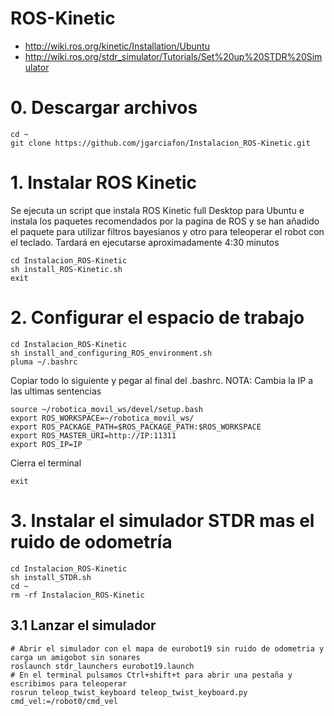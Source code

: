 # ROS-Kinetic
- http://wiki.ros.org/kinetic/Installation/Ubuntu
- http://wiki.ros.org/stdr_simulator/Tutorials/Set%20up%20STDR%20Simulator
# 0. Descargar archivos
```
cd ~
git clone https://github.com/jgarciafon/Instalacion_ROS-Kinetic.git
```
# 1. Instalar ROS Kinetic
Se ejecuta un script que instala ROS Kinetic full Desktop para Ubuntu e instala los paquetes recomendados por la pagina de ROS y se han añadido el paquete para utilizar filtros bayesianos y otro para teleoperar el robot con el teclado. Tardará en ejecutarse aproximadamente 4:30 minutos 
```
cd Instalacion_ROS-Kinetic
sh install_ROS-Kinetic.sh
exit
```
# 2. Configurar el espacio de trabajo
```
cd Instalacion_ROS-Kinetic
sh install_and_configuring_ROS_environment.sh
pluma ~/.bashrc
```
Copiar todo lo siguiente y pegar al final del .bashrc. NOTA: Cambia la IP a las ultimas sentencias
```
source ~/robotica_movil_ws/devel/setup.bash
export ROS_WORKSPACE=~/robotica_movil_ws/
export ROS_PACKAGE_PATH=$ROS_PACKAGE_PATH:$ROS_WORKSPACE
export ROS_MASTER_URI=http://IP:11311
export ROS_IP=IP
```
Cierra el terminal
```
exit
```

# 3. Instalar el simulador STDR mas el ruido de odometría
```
cd Instalacion_ROS-Kinetic
sh install_STDR.sh
cd ~
rm -rf Instalacion_ROS-Kinetic
```
## 3.1 Lanzar el simulador
```
# Abrir el simulador con el mapa de eurobot19 sin ruido de odometria y carga un amigobot sin sonares
roslaunch stdr_launchers eurobot19.launch
# En el terminal pulsamos Ctrl+shift+t para abrir una pestaña y escribimos para teleoperar
rosrun teleop_twist_keyboard teleop_twist_keyboard.py cmd_vel:=/robot0/cmd_vel
```

